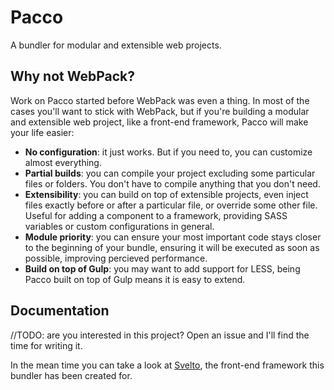 # Pacco

A bundler for modular and extensible web projects.

## Why not WebPack?

Work on Pacco started before WebPack was even a thing. In most of the cases you'll want to stick with WebPack, but if you're building a modular and extensible web project, like a front-end framework, Pacco will make your life easier:

- **No configuration**: it just works. But if you need to, you can customize almost everything.
- **Partial builds**: you can compile your project excluding some particular files or folders. You don't have to compile anything that you don't need.
- **Extensibility**: you can build on top of extensible projects, even inject files exactly before or after a particular file, or override some other file. Useful for adding a component to a framework, providing SASS variables or custom configurations in general.
- **Module priority**: you can ensure your most important code stays closer to the beginning of your bundle, ensuring it will be executed as soon as possible, improving percieved performance.
- **Build on top of Gulp**: you may want to add support for LESS, being Pacco built on top of Gulp means it is easy to extend.

## Documentation

//TODO: are you interested in this project? Open an issue and I'll find the time for writing it.

In the mean time you can take a look at [Svelto](https://github.com/svelto/svelto), the front-end framework this bundler has been created for.
